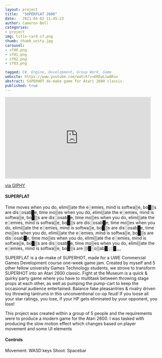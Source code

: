 ```yaml
---
layout: project
title:  "SUPERFLAT 2600"
date:   2021-04-02 11:45:23
author: Cameron Bell
categories:
- project
img: title-card-sf.png
thumb: thumb_unity.jpg
carousel:
- sf00.png
- sf01.png
- sf02.png
- sf03.png

tagged: C#, Engine, Development, Group Work, Game
website: https://www.youtube.com/watch?v=6REwL1w8Rso
abstract: SUPERHOT de-make game for Atari 2600 classic. 
published: true
---
```

<iframe src="https://giphy.com/embed/DRmAOyZCCzcyNaJ2GN" width="480" height="270" frameBorder="0" class="giphy-embed" allowFullScreen></iframe><p><a href="https://giphy.com/gifs/DRmAOyZCCzcyNaJ2GN">via GIPHY</a></p>

#### SUPERFLAT
Time moves when you do, elimi▒ate the e░emies, mind is softwa▒e, bo█▒s are dis░osab█e, time mo▒es when you do, elimi▒ate the e░emies, mind is softwa▒e, bo█▒s are dis░osab█e, time mo▒es when you do, elimi▒ate the e░emies, mind is softwa▒e, bo█▒s are dis░osab█e, time mo▒es when you do, elimi▒ate the e░emies, mind is softwa▒e, bo█▒s are dis░osab█e, time mo▒es when you do, elimi▒ate the e░emies, mind is softwa▒e, bo█▒s are dis░osab█e, time mo▒es when you do, elimi▒ate the e░emies, mind is softwa▒e, bo█▒s are dis░osab█e, time mo▒es when you do, elimi▒ate the e░emies, mind is softwa▒e, bo█▒s are ▒i█░o▒ab█;;░█,,,,

SUPERFLAT is a de-make of SUPERHOT, made for a UWE Commercial Games Development course one-week game jam. Created by myself and 5 other fellow university Games Technology students, we strove to transform SUPERHOT into an Atari 2600 classic.
Fight at the Museum is a quick & quirky party game where you have to multitask between throwing stage props at each other, as well as pumping the pump-cart to keep the occasional audience entertained. Balance fake pleasantries & rivalry driven toy throwing tantrums in this unconventional co-op feud! If you loose all your star ratings, you lose, if your HP gets eliminated by your opponent, you lose!

This project was created within a group of 5 people and the requirements were to produce a modern game for the Atari 2600.
I was tasked with producing the slow motion effect which changes based on player movement and some UI elements
#### Controls
Movement: WASD keys
Shoot: Spacebar

